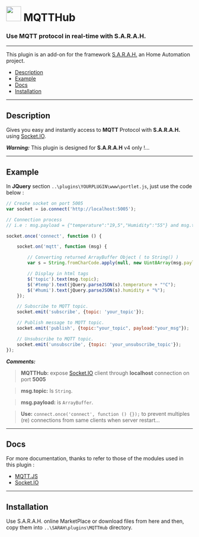 # <img src="../master/www/images/mqtthub.png" width="40px" height="40px"/> MQTTHub

### Use MQTT protocol in real-time with S.A.R.A.H.
***

This plugin is an add-on for the framework [S.A.R.A.H.](http://encausse.net/s-a-r-a-h) an Home Automation project.
* [Description](#description)
* [Example](#example)
* [Docs](#docs)
* [Installation](#install)

***
<a name="description"></a>
## Description
Gives you easy and instantly access to **MQTT** Protocol with **S.A.R.A.H.** using [Socket.IO](http://socket.io).

***Warning:*** This plugin is designed for **S.A.R.A.H** v4 only !...

***
<a name="example"></a>
## Example

In **JQuery** section `..\plugins\YOURPLUGIN\www\portlet.js`, just use the code below :

```js
// Create socket on port 5005
var socket = io.connect('http://localhost:5005');

// Connection process
// i.e : msg.payload = {"temperature":"19,5","Humidity":"55"} and msg.topic = {"subscribed_topic"}

socket.once('connect', function () {

    socket.on('mqtt', function (msg) {

    	// Converting returned ArrayBuffer Object ( to String() )
        var s = String.fromCharCode.apply(null, new Uint8Array(msg.payload));

        // Display in html tags
        $('topic').text(msg.topic);
        $('#temp').text(jQuery.parseJSON(s).temperature + "°C");
        $('#humi').text(jQuery.parseJSON(s).humidity + "%");
    });

	// Subscribe to MQTT topic.
    socket.emit('subscribe', {topic: 'your_topic'});

	// Publish message to MQTT topic.
	socket.emit('publish', {topic:"your_topic", payload:"your_msg"});

	// Unsubscribe to MQTT topic.
	socket.emit('unsubscribe', {topic: 'your_unsubscribe_topic'});
});
```

***Comments:***

> **MQTTHub:** expose [Socket.IO](http://socket.io/) client through **localhost** connection on port **5005**

> **msg.topic:** Is `String`.

> **msg.payload:** is `ArrayBuffer`.

> **Use:**  `connect.once('connect', function () {});` to prevent multiples (re) connections from same clients when server restart... 

***

<a name="Docs"></a>
## Docs

For more documentation, thanks to refer to those of the modules used in this plugin :

- [MQTT.JS](https://github.com/mqttjs/MQTT.js)
- [Socket.IO](http://socket.io/)

***

<a name="install"></a>
## Installation

Use S.A.R.A.H. online MarketPlace or download files from here and then, copy them into `..\SARAH\plugins\MQTTHub` directory.

